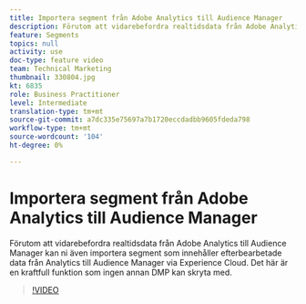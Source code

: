 ```yaml
---
title: Importera segment från Adobe Analytics till Audience Manager
description: Förutom att vidarebefordra realtidsdata från Adobe Analytics till Audience Manager kan ni även importera segment som innehåller efterbearbetade data från Analytics till Audience Manager via Experience Cloud. Det här är en kraftfull funktion som ingen annan DMP kan skryta med.
feature: Segments
topics: null
activity: use
doc-type: feature video
team: Technical Marketing
thumbnail: 330804.jpg
kt: 6835
role: Business Practitioner
level: Intermediate
translation-type: tm+mt
source-git-commit: a7dc335e75697a7b1720eccdadbb9605fdeda798
workflow-type: tm+mt
source-wordcount: '104'
ht-degree: 0%

---
```



# Importera segment från Adobe Analytics till Audience Manager

Förutom att vidarebefordra realtidsdata från Adobe Analytics till Audience Manager kan ni även importera segment som innehåller efterbearbetade data från Analytics till Audience Manager via Experience Cloud. Det här är en kraftfull funktion som ingen annan DMP kan skryta med.

>[!VIDEO](https://video.tv.adobe.com/v/330804/?quality=12&learn=on)
